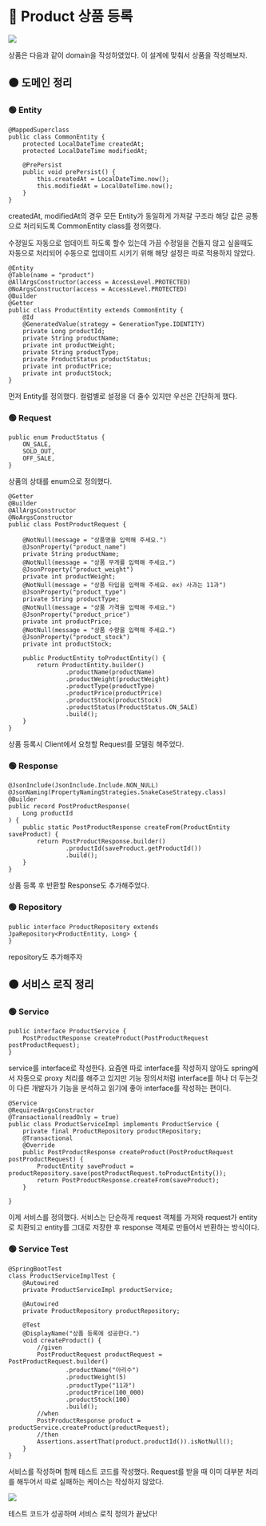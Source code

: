 # 🔴 Product 상품 등록

![](https://velog.velcdn.com/images/ililil9482/post/cb9b2d9d-4d1f-4490-aed1-6df977068f9b/image.png)

상품은 다음과 같이 domain을 작성하였었다. 이 설계에 맞춰서 상품을 작성해보자.

## 🟠 도메인 정리

### 🟢 Entity

```
@MappedSuperclass
public class CommonEntity {
    protected LocalDateTime createdAt;
    protected LocalDateTime modifiedAt;

    @PrePersist
    public void prePersist() {
        this.createdAt = LocalDateTime.now();
        this.modifiedAt = LocalDateTime.now();
    }
}
```

createdAt, modifiedAt의 경우 모든 Entity가 동일하게 가져갈 구조라 해당 값은 공통으로 처리되도록 CommonEntity class를 정의했다.

수정일도 자동으로 업데이트 하도록 할수 있는데 가끔 수정일을 건들지 않고 싶을때도 자동으로 처리되어 수동으로 업데이트 시키기 위해 해당 설정은 따로 적용하지 않았다.

```
@Entity
@Table(name = "product")
@AllArgsConstructor(access = AccessLevel.PROTECTED)
@NoArgsConstructor(access = AccessLevel.PROTECTED)
@Builder
@Getter
public class ProductEntity extends CommonEntity {
    @Id
    @GeneratedValue(strategy = GenerationType.IDENTITY)
    private Long productId;
    private String productName;
    private int productWeight;
    private String productType;
    private ProductStatus productStatus;
    private int productPrice;
    private int productStock;
}
```

먼저 Entity를 정의했다. 컬럼별로 설정을 더 줄수 있지만 우선은 간단하게 했다.

### 🟢 Request

```
public enum ProductStatus {
    ON_SALE,
    SOLD_OUT,
    OFF_SALE,
}
```

상품의 상태를 enum으로 정의했다.

```
@Getter
@Builder
@AllArgsConstructor
@NoArgsConstructor
public class PostProductRequest {

    @NotNull(message = "상품명을 입력해 주세요.")
    @JsonProperty("product_name")
    private String productName;
    @NotNull(message = "상품 무게를 입력해 주세요.")
    @JsonProperty("product_weight")
    private int productWeight;
    @NotNull(message = "상품 타입을 입력해 주세요. ex) 사과는 11과")
    @JsonProperty("product_type")
    private String productType;
    @NotNull(message = "상품 가격을 입력해 주세요.")
    @JsonProperty("product_price")
    private int productPrice;
    @NotNull(message = "상품 수량을 입력해 주세요.")
    @JsonProperty("product_stock")
    private int productStock;

    public ProductEntity toProductEntity() {
        return ProductEntity.builder()
                .productName(productName)
                .productWeight(productWeight)
                .productType(productType)
                .productPrice(productPrice)
                .productStock(productStock)
                .productStatus(ProductStatus.ON_SALE)
                .build();
    }
}
```

상품 등록시 Client에서 요청할 Request를 모델링 해주었다.

### 🟢 Response

```
@JsonInclude(JsonInclude.Include.NON_NULL)
@JsonNaming(PropertyNamingStrategies.SnakeCaseStrategy.class)
@Builder
public record PostProductResponse(
    Long productId
) {
    public static PostProductResponse createFrom(ProductEntity saveProduct) {
        return PostProductResponse.builder()
                .productId(saveProduct.getProductId())
                .build();
    }
}
```

상품 등록 후 반환할 Response도 추가해주었다.

### 🟢 Repository

```
public interface ProductRepository extends JpaRepository<ProductEntity, Long> {
}
```

repository도 추가해주자

## 🟠 서비스 로직 정리

### 🟢 Service

```
public interface ProductService {
    PostProductResponse createProduct(PostProductRequest postProductRequest);
}
```

service를 interface로 작성한다. 요즘엔 따로 interface를 작성하지 않아도 spring에서 자동으로 proxy 처리를 해주고 있지만 기능 정의서처럼 interface를 하나 더 두는것이 다른 개발자가 기능을 분석하고 읽기에 좋아 interface를 작성하는 편이다.

```
@Service
@RequiredArgsConstructor
@Transactional(readOnly = true)
public class ProductServiceImpl implements ProductService {
    private final ProductRepository productRepository;
    @Transactional
    @Override
    public PostProductResponse createProduct(PostProductRequest postProductRequest) {
        ProductEntity saveProduct = productRepository.save(postProductRequest.toProductEntity());
        return PostProductResponse.createFrom(saveProduct);
    }

}
```

이제 서비스를 정의했다. 서비스는 단순하게 request 객체를 가져와 request가 entity로 치환되고 entity를 그대로 저장한 후 response 객체로 만들어서 반환하는 방식이다.

### 🟢 Service Test

```
@SpringBootTest
class ProductServiceImplTest {
    @Autowired
    private ProductServiceImpl productService;

    @Autowired
    private ProductRepository productRepository;

    @Test
    @DisplayName("상품 등록에 성공한다.")
    void createProduct() {
        //given
        PostProductRequest productRequest = PostProductRequest.builder()
                .productName("아리수")
                .productWeight(5)
                .productType("11과")
                .productPrice(100_000)
                .productStock(100)
                .build();
        //when
        PostProductResponse product = productService.createProduct(productRequest);
        //then
        Assertions.assertThat(product.productId()).isNotNull();
    }
}
```

서비스를 작성하며 함께 테스트 코드를 작성했다. Request를 받을 때 이미 대부분 처리를 해두어서 따로 실패하는 케이스는 작성하지 않았다.

![](https://velog.velcdn.com/images/ililil9482/post/dc3d027a-d665-475c-80d3-a1723aec823b/image.png)

테스트 코드가 성공하며 서비스 로직 정의가 끝났다!